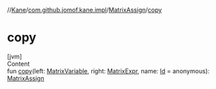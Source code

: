 //[Kane](../../index.md)/[com.github.jomof.kane.impl](../index.md)/[MatrixAssign](index.md)/[copy](copy.md)



# copy  
[jvm]  
Content  
fun [copy](copy.md)(left: [MatrixVariable](../-matrix-variable/index.md), right: [MatrixExpr](../../com.github.jomof.kane/-matrix-expr/index.md), name: [Id](../index.md#%5Bcom.github.jomof.kane.impl%2FId%2F%2F%2FPointingToDeclaration%2F%5D%2FClasslikes%2F-912601781) = anonymous): [MatrixAssign](index.md)  



